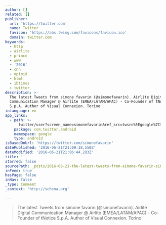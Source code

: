 ```yaml
---
author: []
related: []
publisher:
  url: 'https://twitter.com'
  name: Twitter
  favicon: 'https://abs.twimg.com/favicons/favicon.ico'
  domain: twitter.com
keywords:
  - http
  - airlite
  - prince
  - www
  - '2016'
  - cnn
  - opioid
  - html
  - ibtimes
  - twitter
description: >-
  The latest Tweets from simone favarin (@simonefavarin). Airlite Digital
  Communication Manager @ Airlite (EMEA/LATAM/APAC) - Co-Founder of tNotice
  S.p.A. Author of Visual Connexion. Torino
inLanguage: en
app_links:
  - path: >-
      twitter/user?screen_name=simonefavarin&ref_src=twsrc%5Egoogle%7Ctwcamp%5Eandroidseo%7Ctwgr%5Eprofile
    package: com.twitter.android
    namespace: google
    type: android
isBasedOnUrl: 'https://twitter.com/simonefavarin'
datePublished: '2016-06-21T21:09:18.550Z'
dateModified: '2016-06-21T21:06:44.283Z'
title: ''
starred: false
sourcePath: _posts/2016-06-21-the-latest-tweets-from-simone-favarin-simonefavarin-airl.md
inFeed: true
hasPage: false
inNav: false
_type: Comment
_context: 'http://schema.org'

---
```

> The latest Tweets from simone favarin (@simonefavarin). Airlite Digital Communication Manager @ Airlite (EMEA/LATAM/APAC) - Co-Founder of tNotice S.p.A. Author of Visual Connexion. Torino